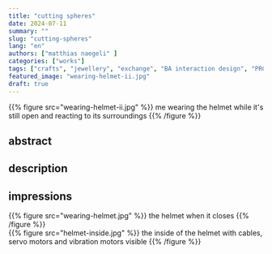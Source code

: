 ```yaml
---
title: "cutting spheres"
date: 2024-07-11
summary: ""
slug: "cutting-spheres"
lang: "en"
authors: ["matthias naegeli" ]
categories: ["works"]
tags: ["crafts", "jewellery", "exchange", "BA interaction design", "PRC" ]
featured_image: "wearing-helmet-ii.jpg"
draft: true
---
```


{{% figure src="wearing-helmet-ii.jpg" %}} me wearing the helmet while it's still open and reacting to its surroundings {{% /figure %}}  

## abstract  


## description  



## impressions  
{{% figure src="wearing-helmet.jpg" %}} the helmet when it closes {{% /figure %}}  
{{% figure src="helmet-inside.jpg" %}} the inside of the helmet with cables, servo motors and vibration motors visible {{% /figure %}}  

